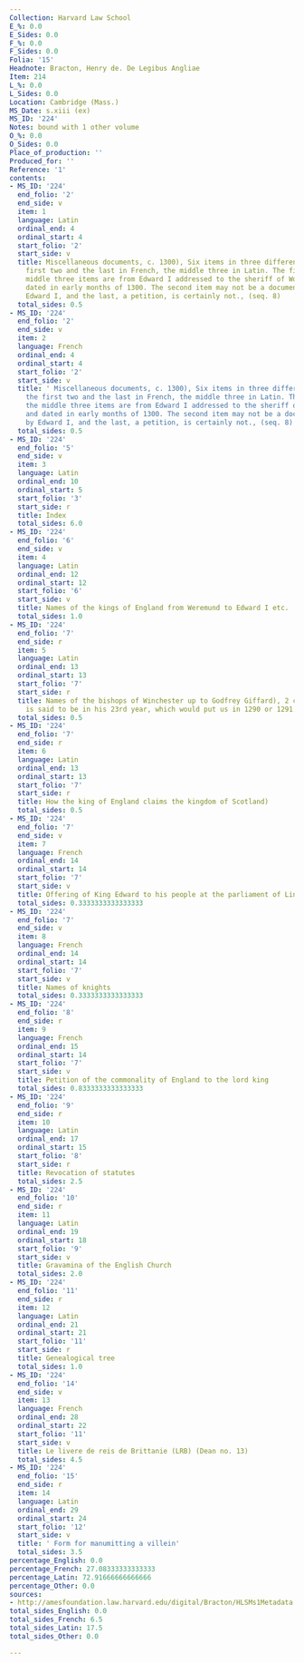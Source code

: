 ```yaml
---
Collection: Harvard Law School
E_%: 0.0
E_Sides: 0.0
F_%: 0.0
F_Sides: 0.0
Folia: '15'
Headnote: Bracton, Henry de. De Legibus Angliae
Item: 214
L_%: 0.0
L_Sides: 0.0
Location: Cambridge (Mass.)
MS_Date: s.xiii (ex)
MS_ID: '224'
Notes: bound with 1 other volume
O_%: 0.0
O_Sides: 0.0
Place_of_production: ''
Produced_for: ''
Reference: '1'
contents:
- MS_ID: '224'
  end_folio: '2'
  end_side: v
  item: 1
  language: Latin
  ordinal_end: 4
  ordinal_start: 4
  start_folio: '2'
  start_side: v
  title: Miscellaneous documents, c. 1300), Six items in three different hands, the
    first two and the last in French, the middle three in Latin. The first and the
    middle three items are from Edward I addressed to the sheriff of Worcester and
    dated in early months of 1300. The second item may not be a document issued by
    Edward I, and the last, a petition, is certainly not., (seq. 8)
  total_sides: 0.5
- MS_ID: '224'
  end_folio: '2'
  end_side: v
  item: 2
  language: French
  ordinal_end: 4
  ordinal_start: 4
  start_folio: '2'
  start_side: v
  title: ' Miscellaneous documents, c. 1300), Six items in three different hands,
    the first two and the last in French, the middle three in Latin. The first and
    the middle three items are from Edward I addressed to the sheriff of Worcester
    and dated in early months of 1300. The second item may not be a document issued
    by Edward I, and the last, a petition, is certainly not., (seq. 8)'
  total_sides: 0.5
- MS_ID: '224'
  end_folio: '5'
  end_side: v
  item: 3
  language: Latin
  ordinal_end: 10
  ordinal_start: 5
  start_folio: '3'
  start_side: r
  title: Index
  total_sides: 6.0
- MS_ID: '224'
  end_folio: '6'
  end_side: v
  item: 4
  language: Latin
  ordinal_end: 12
  ordinal_start: 12
  start_folio: '6'
  start_side: v
  title: Names of the kings of England from Weremund to Edward I etc.
  total_sides: 1.0
- MS_ID: '224'
  end_folio: '7'
  end_side: r
  item: 5
  language: Latin
  ordinal_end: 13
  ordinal_start: 13
  start_folio: '7'
  start_side: r
  title: Names of the bishops of Winchester up to Godfrey Giffard), 2 columns. Giffard
    is said to be in his 23rd year, which would put us in 1290 or 1291., (seq. 17)
  total_sides: 0.5
- MS_ID: '224'
  end_folio: '7'
  end_side: r
  item: 6
  language: Latin
  ordinal_end: 13
  ordinal_start: 13
  start_folio: '7'
  start_side: r
  title: How the king of England claims the kingdom of Scotland)
  total_sides: 0.5
- MS_ID: '224'
  end_folio: '7'
  end_side: v
  item: 7
  language: French
  ordinal_end: 14
  ordinal_start: 14
  start_folio: '7'
  start_side: v
  title: Offering of King Edward to his people at the parliament of Lincoln
  total_sides: 0.3333333333333333
- MS_ID: '224'
  end_folio: '7'
  end_side: v
  item: 8
  language: French
  ordinal_end: 14
  ordinal_start: 14
  start_folio: '7'
  start_side: v
  title: Names of knights
  total_sides: 0.3333333333333333
- MS_ID: '224'
  end_folio: '8'
  end_side: r
  item: 9
  language: French
  ordinal_end: 15
  ordinal_start: 14
  start_folio: '7'
  start_side: v
  title: Petition of the commonality of England to the lord king
  total_sides: 0.8333333333333333
- MS_ID: '224'
  end_folio: '9'
  end_side: r
  item: 10
  language: Latin
  ordinal_end: 17
  ordinal_start: 15
  start_folio: '8'
  start_side: r
  title: Revocation of statutes
  total_sides: 2.5
- MS_ID: '224'
  end_folio: '10'
  end_side: r
  item: 11
  language: Latin
  ordinal_end: 19
  ordinal_start: 18
  start_folio: '9'
  start_side: v
  title: Gravamina of the English Church
  total_sides: 2.0
- MS_ID: '224'
  end_folio: '11'
  end_side: r
  item: 12
  language: Latin
  ordinal_end: 21
  ordinal_start: 21
  start_folio: '11'
  start_side: r
  title: Genealogical tree
  total_sides: 1.0
- MS_ID: '224'
  end_folio: '14'
  end_side: v
  item: 13
  language: French
  ordinal_end: 28
  ordinal_start: 22
  start_folio: '11'
  start_side: v
  title: Le livere de reis de Brittanie (LRB) (Dean no. 13)
  total_sides: 4.5
- MS_ID: '224'
  end_folio: '15'
  end_side: r
  item: 14
  language: Latin
  ordinal_end: 29
  ordinal_start: 24
  start_folio: '12'
  start_side: v
  title: ' Form for manumitting a villein'
  total_sides: 3.5
percentage_English: 0.0
percentage_French: 27.08333333333333
percentage_Latin: 72.91666666666666
percentage_Other: 0.0
sources:
- http://amesfoundation.law.harvard.edu/digital/Bracton/HLSMs1Metadata.html
total_sides_English: 0.0
total_sides_French: 6.5
total_sides_Latin: 17.5
total_sides_Other: 0.0

---
```

